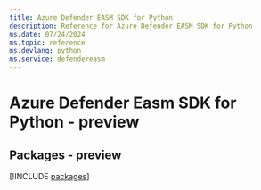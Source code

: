 ```yaml
---
title: Azure Defender EASM SDK for Python
description: Reference for Azure Defender EASM SDK for Python
ms.date: 07/24/2024
ms.topic: reference
ms.devlang: python
ms.service: defendereasm
---
```

# Azure Defender Easm SDK for Python - preview
## Packages - preview
[!INCLUDE [packages](defender-easm-index.md)]